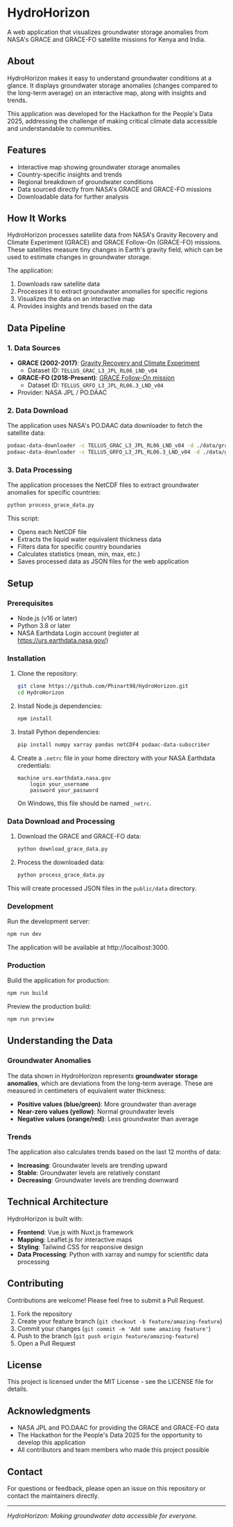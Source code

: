 # HydroHorizon

A web application that visualizes groundwater storage anomalies from NASA's GRACE and GRACE-FO satellite missions for Kenya and India.


## About

HydroHorizon makes it easy to understand groundwater conditions at a glance. It displays groundwater storage anomalies (changes compared to the long-term average) on an interactive map, along with insights and trends.

This application was developed for the Hackathon for the People's Data 2025, addressing the challenge of making critical climate data accessible and understandable to communities.

## Features

- Interactive map showing groundwater storage anomalies
- Country-specific insights and trends
- Regional breakdown of groundwater conditions
- Data sourced directly from NASA's GRACE and GRACE-FO missions
- Downloadable data for further analysis

## How It Works

HydroHorizon processes satellite data from NASA's Gravity Recovery and Climate Experiment (GRACE) and GRACE Follow-On (GRACE-FO) missions. These satellites measure tiny changes in Earth's gravity field, which can be used to estimate changes in groundwater storage.

The application:
1. Downloads raw satellite data
2. Processes it to extract groundwater anomalies for specific regions
3. Visualizes the data on an interactive map
4. Provides insights and trends based on the data

## Data Pipeline

### 1. Data Sources
- **GRACE (2002-2017)**: [Gravity Recovery and Climate Experiment](https://podaac.jpl.nasa.gov/dataset/TELLUS_GRAC_L3_JPL_RL06_LND_v04#)
  - Dataset ID: `TELLUS_GRAC_L3_JPL_RL06_LND_v04`
- **GRACE-FO (2018-Present)**: [GRACE Follow-On mission](https://podaac.jpl.nasa.gov/dataset/TELLUS_GRFO_L3_JPL_RL06.3_LND_v04)
  - Dataset ID: `TELLUS_GRFO_L3_JPL_RL06.3_LND_v04`
- Provider: NASA JPL / PO.DAAC

### 2. Data Download
The application uses NASA's PO.DAAC data downloader to fetch the satellite data:

```bash
podaac-data-downloader -c TELLUS_GRAC_L3_JPL_RL06_LND_v04 -d ./data/grace -sd 2002-04-04T00:00:00Z -ed 2017-10-18T00:00:00Z -e .nc
podaac-data-downloader -c TELLUS_GRFO_L3_JPL_RL06.3_LND_v04 -d ./data/grace-fo -sd 2018-05-22T00:00:00Z -e .nc
```

### 3. Data Processing
The application processes the NetCDF files to extract groundwater anomalies for specific countries:

```bash
python process_grace_data.py
```

This script:
- Opens each NetCDF file
- Extracts the liquid water equivalent thickness data
- Filters data for specific country boundaries
- Calculates statistics (mean, min, max, etc.)
- Saves processed data as JSON files for the web application

## Setup

### Prerequisites

- Node.js (v16 or later)
- Python 3.8 or later
- NASA Earthdata Login account (register at https://urs.earthdata.nasa.gov/)

### Installation

1. Clone the repository:
   ```bash
   git clone https://github.com/Phinart98/HydroHorizon.git
   cd HydroHorizon
   ```

2. Install Node.js dependencies:
   ```bash
   npm install
   ```

3. Install Python dependencies:
   ```bash
   pip install numpy xarray pandas netCDF4 podaac-data-subscriber
   ```

4. Create a `.netrc` file in your home directory with your NASA Earthdata credentials:
   ```
   machine urs.earthdata.nasa.gov
       login your_username
       password your_password
   ```
   
   On Windows, this file should be named `_netrc`.

### Data Download and Processing

1. Download the GRACE and GRACE-FO data:
   ```bash
   python download_grace_data.py
   ```

2. Process the downloaded data:
   ```bash
   python process_grace_data.py
   ```

This will create processed JSON files in the `public/data` directory.

### Development

Run the development server:

```bash
npm run dev
```

The application will be available at http://localhost:3000.

### Production

Build the application for production:

```bash
npm run build
```

Preview the production build:

```bash
npm run preview
```

## Understanding the Data

### Groundwater Anomalies

The data shown in HydroHorizon represents **groundwater storage anomalies**, which are deviations from the long-term average. These are measured in centimeters of equivalent water thickness:

- **Positive values (blue/green)**: More groundwater than average
- **Near-zero values (yellow)**: Normal groundwater levels
- **Negative values (orange/red)**: Less groundwater than average

### Trends

The application also calculates trends based on the last 12 months of data:

- **Increasing**: Groundwater levels are trending upward
- **Stable**: Groundwater levels are relatively constant
- **Decreasing**: Groundwater levels are trending downward

## Technical Architecture

HydroHorizon is built with:

- **Frontend**: Vue.js with Nuxt.js framework
- **Mapping**: Leaflet.js for interactive maps
- **Styling**: Tailwind CSS for responsive design
- **Data Processing**: Python with xarray and numpy for scientific data processing

## Contributing

Contributions are welcome! Please feel free to submit a Pull Request.

1. Fork the repository
2. Create your feature branch (`git checkout -b feature/amazing-feature`)
3. Commit your changes (`git commit -m 'Add some amazing feature'`)
4. Push to the branch (`git push origin feature/amazing-feature`)
5. Open a Pull Request

## License

This project is licensed under the MIT License - see the LICENSE file for details.

## Acknowledgments

- NASA JPL and PO.DAAC for providing the GRACE and GRACE-FO data
- The Hackathon for the People's Data 2025 for the opportunity to develop this application
- All contributors and team members who made this project possible

## Contact

For questions or feedback, please open an issue on this repository or contact the maintainers directly.

---

*HydroHorizon: Making groundwater data accessible for everyone.*
